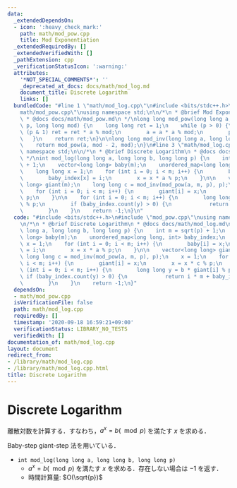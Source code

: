 ```yaml
---
data:
  _extendedDependsOn:
  - icon: ':heavy_check_mark:'
    path: math/mod_pow.cpp
    title: Mod Exponentiation
  _extendedRequiredBy: []
  _extendedVerifiedWith: []
  _pathExtension: cpp
  _verificationStatusIcon: ':warning:'
  attributes:
    '*NOT_SPECIAL_COMMENTS*': ''
    _deprecated_at_docs: docs/math/mod_log.md
    document_title: Discrete Logarithm
    links: []
  bundledCode: "#line 1 \"math/mod_log.cpp\"\n#include <bits/stdc++.h>\n#line 2 \"\
    math/mod_pow.cpp\"\nusing namespace std;\n\n/*\n * @brief Mod Exponentiation\n\
    \ * @docs docs/math/mod_pow.md\n */\nlong long mod_pow(long long a, long long\
    \ p, long long mod) {\n    long long ret = 1;\n    while (p > 0) {\n        if\
    \ (p & 1) ret = ret * a % mod;\n        a = a * a % mod;\n        p >>= 1;\n \
    \   }\n    return ret;\n}\n\nlong long mod_inv(long long a, long long mod) {\n\
    \    return mod_pow(a, mod - 2, mod);\n}\n#line 3 \"math/mod_log.cpp\"\nusing\
    \ namespace std;\n\n/*\n * @brief Discrete Logarithm\n * @docs docs/math/mod_log.md\n\
    \ */\nint mod_log(long long a, long long b, long long p) {\n    int m = sqrt(p)\
    \ + 1;\n    vector<long long> baby(m);\n    unordered_map<long long, int> baby_index;\n\
    \    long long x = 1;\n    for (int i = 0; i < m; i++) {\n        baby[i] = x;\n\
    \        baby_index[x] = i;\n        x = x * a % p;\n    }\n\n    vector<long\
    \ long> giant(m);\n    long long c = mod_inv(mod_pow(a, m, p), p);\n    x = 1;\n\
    \    for (int i = 0; i < m; i++) {\n        giant[i] = x;\n        x = x * c %\
    \ p;\n    }\n\n    for (int i = 0; i < m; i++) {\n        long long y = b * giant[i]\
    \ % p;\n        if (baby_index.count(y) > 0) {\n            return i * m + baby_index[y];\n\
    \        }\n    }\n    return -1;\n}\n"
  code: "#include <bits/stdc++.h>\n#include \"mod_pow.cpp\"\nusing namespace std;\n\
    \n/*\n * @brief Discrete Logarithm\n * @docs docs/math/mod_log.md\n */\nint mod_log(long\
    \ long a, long long b, long long p) {\n    int m = sqrt(p) + 1;\n    vector<long\
    \ long> baby(m);\n    unordered_map<long long, int> baby_index;\n    long long\
    \ x = 1;\n    for (int i = 0; i < m; i++) {\n        baby[i] = x;\n        baby_index[x]\
    \ = i;\n        x = x * a % p;\n    }\n\n    vector<long long> giant(m);\n   \
    \ long long c = mod_inv(mod_pow(a, m, p), p);\n    x = 1;\n    for (int i = 0;\
    \ i < m; i++) {\n        giant[i] = x;\n        x = x * c % p;\n    }\n\n    for\
    \ (int i = 0; i < m; i++) {\n        long long y = b * giant[i] % p;\n       \
    \ if (baby_index.count(y) > 0) {\n            return i * m + baby_index[y];\n\
    \        }\n    }\n    return -1;\n}"
  dependsOn:
  - math/mod_pow.cpp
  isVerificationFile: false
  path: math/mod_log.cpp
  requiredBy: []
  timestamp: '2020-09-18 16:59:21+09:00'
  verificationStatus: LIBRARY_NO_TESTS
  verifiedWith: []
documentation_of: math/mod_log.cpp
layout: document
redirect_from:
- /library/math/mod_log.cpp
- /library/math/mod_log.cpp.html
title: Discrete Logarithm
---
```

# Discrete Logarithm

離散対数を計算する．すなわち，$a^x = b (\mod p)$ を満たす $x$ を求める．

Baby-step giant-step 法を用いている．

- `int mod_log(long long a, long long b, long long p)`
    - $a^x = b (\mod p)$ を満たす $x$ を求める．存在しない場合は $-1$ を返す．
    - 時間計算量: $O(\sqrt{p})$
